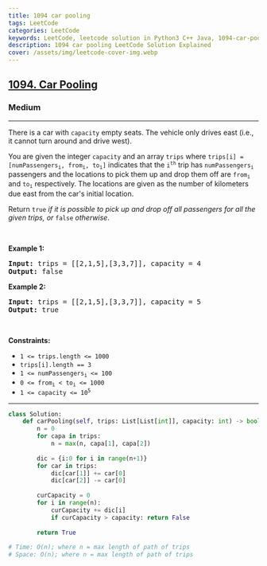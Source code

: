 ```yaml
---
title: 1094 car pooling
tags: LeetCode
categories: LeetCode
keywords: LeetCode, leetcode solution in Python3 C++ Java, 1094-car-pooling solution
description: 1094 car pooling LeetCode Solution Explained
cover: /assets/img/leetcode-cover-img.webp
---
```



<h2><a href="https://leetcode.com/problems/car-pooling/">1094. Car Pooling</a></h2><h3>Medium</h3><hr><div><p>There is a car with <code>capacity</code> empty seats. The vehicle only drives east (i.e., it cannot turn around and drive west).</p>

<p>You are given the integer <code>capacity</code> and an array <code>trips</code> where <code>trips[i] = [numPassengers<sub>i</sub>, from<sub>i</sub>, to<sub>i</sub>]</code> indicates that the <code>i<sup>th</sup></code> trip has <code>numPassengers<sub>i</sub></code> passengers and the locations to pick them up and drop them off are <code>from<sub>i</sub></code> and <code>to<sub>i</sub></code> respectively. The locations are given as the number of kilometers due east from the car's initial location.</p>

<p>Return <code>true</code><em> if it is possible to pick up and drop off all passengers for all the given trips, or </em><code>false</code><em> otherwise</em>.</p>

<p>&nbsp;</p>
<p><strong>Example 1:</strong></p>

<pre><strong>Input:</strong> trips = [[2,1,5],[3,3,7]], capacity = 4
<strong>Output:</strong> false
</pre>

<p><strong>Example 2:</strong></p>

<pre><strong>Input:</strong> trips = [[2,1,5],[3,3,7]], capacity = 5
<strong>Output:</strong> true
</pre>

<p>&nbsp;</p>
<p><strong>Constraints:</strong></p>

<ul>
	<li><code>1 &lt;= trips.length &lt;= 1000</code></li>
	<li><code>trips[i].length == 3</code></li>
	<li><code>1 &lt;= numPassengers<sub>i</sub> &lt;= 100</code></li>
	<li><code>0 &lt;= from<sub>i</sub> &lt; to<sub>i</sub> &lt;= 1000</code></li>
	<li><code>1 &lt;= capacity &lt;= 10<sup>5</sup></code></li>
</ul>
</div>

---




```python
class Solution:
    def carPooling(self, trips: List[List[int]], capacity: int) -> bool:
        n = 0
        for capa in trips:
            n = max(n, capa[1], capa[2])
            
        dic = {i:0 for i in range(n+1)}
        for car in trips:
            dic[car[1]] += car[0]
            dic[car[2]] -= car[0]
        
        curCapacity = 0
        for i in range(n):
            curCapacity += dic[i]
            if curCapacity > capacity: return False
        
        return True
    
# Time: O(n); where n = max length of path of trips
# Space: O(n); where n = max length of path of trips
```
